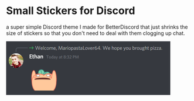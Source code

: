 # Small Stickers for Discord
a super simple Discord theme I made for BetterDiscord that just shrinks the size of stickers so that you don't need to deal with them clogging up chat.

![Showcase](https://github.com/Exetric/Small-Stickers-Theme/blob/main/Showcase.png?raw=true)
